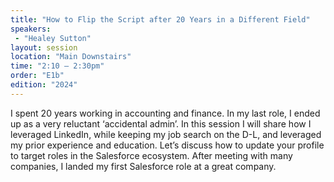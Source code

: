 ```yaml
---
title: "How to Flip the Script after 20 Years in a Different Field"
speakers:
 - "Healey Sutton"
layout: session
location: "Main Downstairs"
time: "2:10 — 2:30pm"
order: "E1b"
edition: "2024"
---
```


I spent 20 years working in accounting and finance. In my last role, I ended up as a very reluctant ‘accidental admin’. In this session I will share how I leveraged LinkedIn, while keeping my job search on the D-L, and leveraged my prior experience and education. Let’s discuss how to update your profile to target roles in the Salesforce ecosystem. After meeting with many companies, I landed my first Salesforce role at a great company.